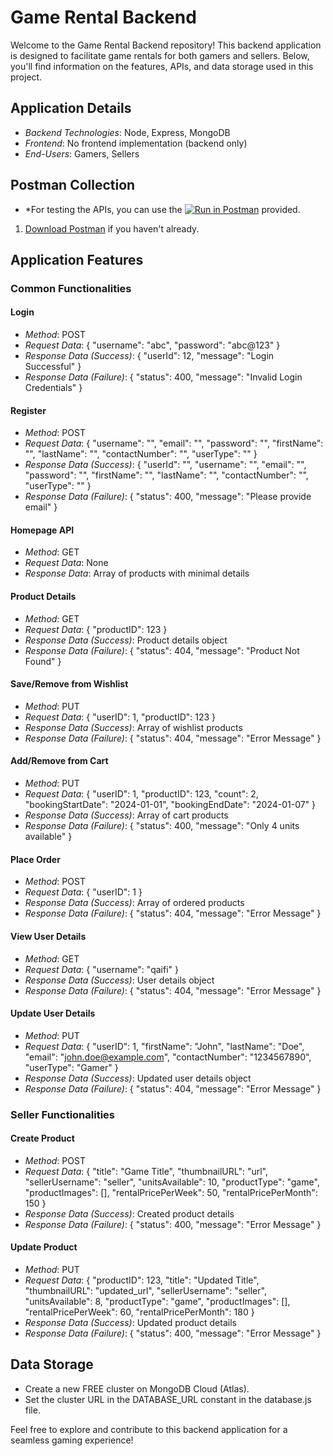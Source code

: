# Game Rental Backend

Welcome to the Game Rental Backend repository! This backend application is designed to facilitate game rentals for both gamers and sellers. Below, you'll find information on the features, APIs, and data storage used in this project.

## Application Details

- _Backend Technologies_: Node, Express, MongoDB
- _Frontend_: No frontend implementation (backend only)
- _End-Users_: Gamers, Sellers

## Postman Collection

- \*For testing the APIs, you can use the [![Run in Postman](https://run.pstmn.io/button.svg)](https://app.getpostman.com/run-collection/29328925-abfed150-26c1-466e-a048-05cafe9ec458?action=collection%2Ffork&source=rip_markdown&collection-url=entityId%3D29328925-abfed150-26c1-466e-a048-05cafe9ec458%26entityType%3Dcollection%26workspaceId%3Ded4f1f64-4b2b-445c-8f64-35a46a7b3a73) provided.

1. [Download Postman](https://www.postman.com/downloads/) if you haven't already.

## Application Features

### Common Functionalities

#### Login

- _Method_: POST
- _Request Data_: { "username": "abc", "password": "abc@123" }
- _Response Data (Success)_: { "userId": 12, "message": "Login Successful" }
- _Response Data (Failure)_: { "status": 400, "message": "Invalid Login Credentials" }

#### Register

- _Method_: POST
- _Request Data_: { "username": "", "email": "", "password": "", "firstName": "", "lastName": "", "contactNumber": "", "userType": "" }
- _Response Data (Success)_: { "userId": "", "username": "", "email": "", "password": "", "firstName": "", "lastName": "", "contactNumber": "", "userType": "" }
- _Response Data (Failure)_: { "status": 400, "message": "Please provide email" }

#### Homepage API

- _Method_: GET
- _Request Data_: None
- _Response Data_: Array of products with minimal details

#### Product Details

- _Method_: GET
- _Request Data_: { "productID": 123 }
- _Response Data (Success)_: Product details object
- _Response Data (Failure)_: { "status": 404, "message": "Product Not Found" }

#### Save/Remove from Wishlist

- _Method_: PUT
- _Request Data_: { "userID": 1, "productID": 123 }
- _Response Data (Success)_: Array of wishlist products
- _Response Data (Failure)_: { "status": 404, "message": "Error Message" }

#### Add/Remove from Cart

- _Method_: PUT
- _Request Data_: { "userID": 1, "productID": 123, "count": 2, "bookingStartDate": "2024-01-01", "bookingEndDate": "2024-01-07" }
- _Response Data (Success)_: Array of cart products
- _Response Data (Failure)_: { "status": 400, "message": "Only 4 units available" }

#### Place Order

- _Method_: POST
- _Request Data_: { "userID": 1 }
- _Response Data (Success)_: Array of ordered products
- _Response Data (Failure)_: { "status": 404, "message": "Error Message" }

#### View User Details

- _Method_: GET
- _Request Data_: { "username": "qaifi" }
- _Response Data (Success)_: User details object
- _Response Data (Failure)_: { "status": 404, "message": "Error Message" }

#### Update User Details

- _Method_: PUT
- _Request Data_: { "userID": 1, "firstName": "John", "lastName": "Doe", "email": "john.doe@example.com", "contactNumber": "1234567890", "userType": "Gamer" }
- _Response Data (Success)_: Updated user details object
- _Response Data (Failure)_: { "status": 404, "message": "Error Message" }

### Seller Functionalities

#### Create Product

- _Method_: POST
- _Request Data_: { "title": "Game Title", "thumbnailURL": "url", "sellerUsername": "seller", "unitsAvailable": 10, "productType": "game", "productImages": [], "rentalPricePerWeek": 50, "rentalPricePerMonth": 150 }
- _Response Data (Success)_: Created product details
- _Response Data (Failure)_: { "status": 400, "message": "Error Message" }

#### Update Product

- _Method_: PUT
- _Request Data_: { "productID": 123, "title": "Updated Title", "thumbnailURL": "updated_url", "sellerUsername": "seller", "unitsAvailable": 8, "productType": "game", "productImages": [], "rentalPricePerWeek": 60, "rentalPricePerMonth": 180 }
- _Response Data (Success)_: Updated product details
- _Response Data (Failure)_: { "status": 400, "message": "Error Message" }

## Data Storage

- Create a new FREE cluster on MongoDB Cloud (Atlas).
- Set the cluster URL in the DATABASE_URL constant in the database.js file.

Feel free to explore and contribute to this backend application for a seamless gaming experience!
